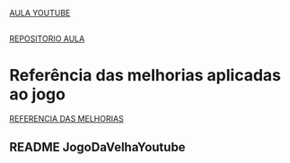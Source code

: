 
[AULA YOUTUBE](https://youtu.be/0EiX9c4vzRs)
##
[REPOSITORIO AULA](https://github.com/felipemotarocha/jogo-da-velha-dicasparadevs)

# Referência das melhorias aplicadas ao jogo
[REFERENCIA DAS MELHORIAS](https://gist.github.com/rpkraemer/1152320)

## README JogoDaVelhaYoutube
